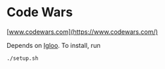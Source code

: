 # Code Wars

[www.codewars.com](https://www.codewars.com/)

Depends on [Igloo](https://github.com/joakimkarlsson/igloo). To install, run
```shell
./setup.sh
```
